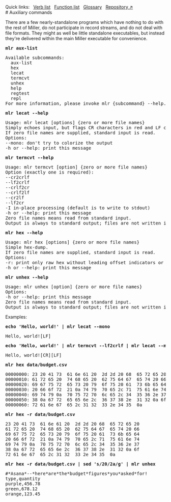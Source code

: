 <!---  PLEASE DO NOT EDIT DIRECTLY. EDIT THE .md.in FILE PLEASE. --->
<div>
<span class="quicklinks">
Quick links:
&nbsp;
<a class="quicklink" href="../reference-verbs/index.html">Verb list</a>
&nbsp;
<a class="quicklink" href="../reference-dsl-builtin-functions/index.html">Function list</a>
&nbsp;
<a class="quicklink" href="../glossary/index.html">Glossary</a>
&nbsp;
<a class="quicklink" href="https://github.com/johnkerl/miller" target="_blank">Repository ↗</a>
</span>
</div>
# Auxiliary commands

There are a few nearly-standalone programs which have nothing to do with the rest of Miller, do not participate in record streams, and do not deal with file formats. They might as well be little standalone executables, but instead they're delivered within the main Miller executable for convenience.

<pre class="pre-highlight-in-pair">
<b>mlr aux-list</b>
</pre>
<pre class="pre-non-highlight-in-pair">
Available subcommands:
  aux-list
  hex
  lecat
  termcvt
  unhex
  help
  regtest
  repl
For more information, please invoke mlr {subcommand} --help.
</pre>

<pre class="pre-highlight-in-pair">
<b>mlr lecat --help</b>
</pre>
<pre class="pre-non-highlight-in-pair">
Usage: mlr lecat [options] {zero or more file names}
Simply echoes input, but flags CR characters in red and LF characters in green.
If zero file names are supplied, standard input is read.
Options:
--mono: don't try to colorize the output
-h or --help: print this message
</pre>

<pre class="pre-highlight-in-pair">
<b>mlr termcvt --help</b>
</pre>
<pre class="pre-non-highlight-in-pair">
Usage: mlr termcvt [option] {zero or more file names}
Option (exactly one is required):
--cr2crlf
--lf2crlf
--crlf2cr
--crlf2lf
--cr2lf
--lf2cr
-I in-place processing (default is to write to stdout)
-h or --help: print this message
Zero file names means read from standard input.
Output is always to standard output; files are not written in-place.
</pre>

<pre class="pre-highlight-in-pair">
<b>mlr hex --help</b>
</pre>
<pre class="pre-non-highlight-in-pair">
Usage: mlr hex [options] {zero or more file names}
Simple hex-dump.
If zero file names are supplied, standard input is read.
Options:
-r: print only raw hex without leading offset indicators or trailing ASCII dump.
-h or --help: print this message
</pre>

<pre class="pre-highlight-in-pair">
<b>mlr unhex --help</b>
</pre>
<pre class="pre-non-highlight-in-pair">
Usage: mlr unhex [option] {zero or more file names}
Options:
-h or --help: print this message
Zero file names means read from standard input.
Output is always to standard output; files are not written in-place.
</pre>

Examples:

<pre class="pre-highlight-in-pair">
<b>echo 'Hello, world!' | mlr lecat --mono</b>
</pre>
<pre class="pre-non-highlight-in-pair">
Hello, world![LF]
</pre>

<pre class="pre-highlight-in-pair">
<b>echo 'Hello, world!' | mlr termcvt --lf2crlf | mlr lecat --mono</b>
</pre>
<pre class="pre-non-highlight-in-pair">
Hello, world![CR][LF]
</pre>

<pre class="pre-highlight-in-pair">
<b>mlr hex data/budget.csv</b>
</pre>
<pre class="pre-non-highlight-in-pair">
00000000: 23 20 41 73  61 6e 61 20  2d 2d 20 68  65 72 65 20 |# Asana -- here |
00000010: 61 72 65 20  74 68 65 20  62 75 64 67  65 74 20 66 |are the budget f|
00000020: 69 67 75 72  65 73 20 79  6f 75 20 61  73 6b 65 64 |igures you asked|
00000030: 20 66 6f 72  21 0a 74 79  70 65 2c 71  75 61 6e 74 | for!.type,quant|
00000040: 69 74 79 0a  70 75 72 70  6c 65 2c 34  35 36 2e 37 |ity.purple,456.7|
00000050: 38 0a 67 72  65 65 6e 2c  36 37 38 2e  31 32 0a 6f |8.green,678.12.o|
00000060: 72 61 6e 67  65 2c 31 32  33 2e 34 35  0a          |range,123.45.|
</pre>

<pre class="pre-highlight-in-pair">
<b>mlr hex -r data/budget.csv</b>
</pre>
<pre class="pre-non-highlight-in-pair">
23 20 41 73  61 6e 61 20  2d 2d 20 68  65 72 65 20 
61 72 65 20  74 68 65 20  62 75 64 67  65 74 20 66 
69 67 75 72  65 73 20 79  6f 75 20 61  73 6b 65 64 
20 66 6f 72  21 0a 74 79  70 65 2c 71  75 61 6e 74 
69 74 79 0a  70 75 72 70  6c 65 2c 34  35 36 2e 37 
38 0a 67 72  65 65 6e 2c  36 37 38 2e  31 32 0a 6f 
72 61 6e 67  65 2c 31 32  33 2e 34 35  0a          
</pre>

<pre class="pre-highlight-in-pair">
<b>mlr hex -r data/budget.csv | sed 's/20/2a/g' | mlr unhex</b>
</pre>
<pre class="pre-non-highlight-in-pair">
#*Asana*--*here*are*the*budget*figures*you*asked*for!
type,quantity
purple,456.78
green,678.12
orange,123.45
</pre>
